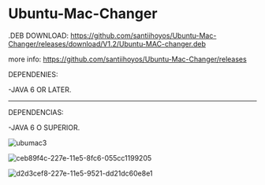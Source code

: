 # Ubuntu-Mac-Changer

.DEB
DOWNLOAD: https://github.com/santiihoyos/Ubuntu-Mac-Changer/releases/download/V1.2/Ubuntu-MAC-changer.deb

more info: https://github.com/santiihoyos/Ubuntu-Mac-Changer/releases


DEPENDENIES:

-JAVA 6 OR LATER.

-------------------------------------------

DEPENDENCIAS:

-JAVA 6 O SUPERIOR.

![ubumac3](https://cloud.githubusercontent.com/assets/10730150/9435337/36ea23de-4a47-11e5-8f7f-e2cd093a4978.jpg)

![ceb89f4c-227e-11e5-8fc6-055cc1199205](https://cloud.githubusercontent.com/assets/10730150/9435338/3af12ce8-4a47-11e5-9ebf-0815625b6d70.jpg)

![d2d3cef8-227e-11e5-9521-dd21dc60e8e1](https://cloud.githubusercontent.com/assets/10730150/9435342/45de8d76-4a47-11e5-8f57-39462bc92447.png)
